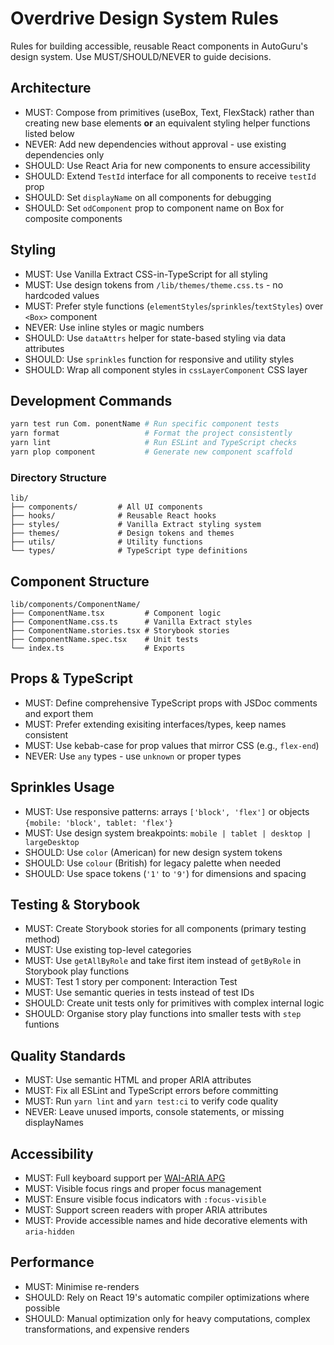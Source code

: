 # Overdrive Design System Rules

Rules for building accessible, reusable React components in AutoGuru's design
system. Use MUST/SHOULD/NEVER to guide decisions.

## Architecture

- MUST: Compose from primitives (useBox, Text, FlexStack) rather than creating
  new base elements **or** an equivalent styling helper functions listed below
- NEVER: Add new dependencies without approval - use existing dependencies only
- SHOULD: Use React Aria for new components to ensure accessibility
- SHOULD: Extend `TestId` interface for all components to receive `testId` prop
- SHOULD: Set `displayName` on all components for debugging
- SHOULD: Set `odComponent` prop to component name on Box for composite
  components

## Styling

- MUST: Use Vanilla Extract CSS-in-TypeScript for all styling
- MUST: Use design tokens from `/lib/themes/theme.css.ts` - no hardcoded values
- MUST: Prefer style functions (`elementStyles`/`sprinkles`/`textStyles`) over
  `<Box>` component
- NEVER: Use inline styles or magic numbers
- SHOULD: Use `dataAttrs` helper for state-based styling via data attributes
- SHOULD: Use `sprinkles` function for responsive and utility styles
- SHOULD: Wrap all component styles in `cssLayerComponent` CSS layer

## Development Commands

```bash
yarn test run Com. ponentName # Run specific component tests
yarn format                   # Format the project consistently
yarn lint                     # Run ESLint and TypeScript checks
yarn plop component           # Generate new component scaffold
```

### Directory Structure

```
lib/
├── components/         # All UI components
├── hooks/              # Reusable React hooks
├── styles/             # Vanilla Extract styling system
├── themes/             # Design tokens and themes
├── utils/              # Utility functions
└── types/              # TypeScript type definitions
```

## Component Structure

```
lib/components/ComponentName/
├── ComponentName.tsx         # Component logic
├── ComponentName.css.ts      # Vanilla Extract styles
├── ComponentName.stories.tsx # Storybook stories
├── ComponentName.spec.tsx    # Unit tests
└── index.ts                  # Exports
```

## Props & TypeScript

- MUST: Define comprehensive TypeScript props with JSDoc comments and export
  them
- MUST: Prefer extending exisiting interfaces/types, keep names consistent
- MUST: Use kebab-case for prop values that mirror CSS (e.g., `flex-end`)
- NEVER: Use `any` types - use `unknown` or proper types

## Sprinkles Usage

- MUST: Use responsive patterns: arrays `['block', 'flex']` or objects
  `{mobile: 'block', tablet: 'flex'}`
- MUST: Use design system breakpoints:
  `mobile | tablet | desktop | largeDesktop`
- SHOULD: Use `color` (American) for new design system tokens
- SHOULD: Use `colour` (British) for legacy palette when needed
- SHOULD: Use space tokens (`'1'` to `'9'`) for dimensions and spacing

## Testing & Storybook

- MUST: Create Storybook stories for all components (primary testing method)
- MUST: Use existing top-level categories
- MUST: Use `getAllByRole` and take first item instead of `getByRole` in
  Storybook play functions
- MUST: Test 1 story per component: Interaction Test
- MUST: Use semantic queries in tests instead of test IDs
- SHOULD: Create unit tests only for primitives with complex internal logic
- SHOULD: Organise story play functions into smaller tests with `step` funtions

## Quality Standards

- MUST: Use semantic HTML and proper ARIA attributes
- MUST: Fix all ESLint and TypeScript errors before committing
- MUST: Run `yarn lint` and `yarn test:ci` to verify code quality
- NEVER: Leave unused imports, console statements, or missing displayNames

## Accessibility

- MUST: Full keyboard support per
  [WAI-ARIA APG](https://www.w3.org/WAI/ARIA/apg/patterns/)
- MUST: Visible focus rings and proper focus management
- MUST: Ensure visible focus indicators with `:focus-visible`
- MUST: Support screen readers with proper ARIA attributes
- MUST: Provide accessible names and hide decorative elements with `aria-hidden`

## Performance

- MUST: Minimise re-renders
- SHOULD: Rely on React 19's automatic compiler optimizations where possible
- SHOULD: Manual optimization only for heavy computations, complex
  transformations, and expensive renders

